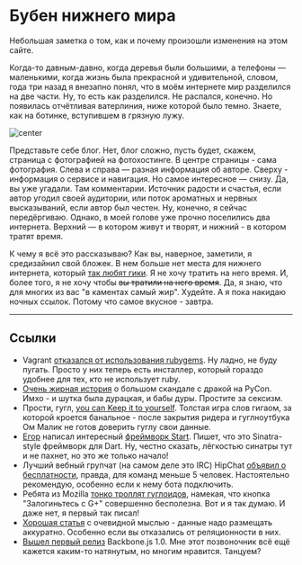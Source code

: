 # Бубен нижнего мира

Небольшая заметка о том, как и почему произошли изменения на этом сайте.

Когда-то давным-давно, когда деревья были большими, а телефоны — маленькими, когда жизнь была прекрасной и удивительной, словом, года три назад я внезапно понял, что в моём интернете мир разделился на две части. Ну, то есть как разделился. Не распался, конечно. Но появилась отчётливая ватерлиния, ниже которой было темно. Знаете, как на ботинке, вступившем в грязную лужу.

![center](http://img-fotki.yandex.ru/get/6439/9320383.8/0_88f00_e4910e1_L.jpeg)

Представьте себе блог. Нет, блог сложно, пусть будет, скажем, страница с фотографией на фотохостинге. В центре страницы - сама фотография. Слева и справа — разная информация об авторе. Сверху - информация о сервисе и навигация. Но самое интересное — снизу. Да, вы уже угадали. Там комментарии. Источник радости и счастья, если автор угодил своей аудитории, или поток ароматных и нервных высказываний, если автор был честен. Ну, конечно, я сейчас передёргиваю. Однако, в моей голове уже прочно поселились два интернета. Верхний — в котором живут и творят, и нижний - в котором тратят время.

К чему я всё это рассказываю? Как вы, наверное, заметили, я средизайнил свой бложек. В нем больше нет места для нижнего интернета, который [так любят гики](/post/2012-08-21-geekery/). Я не хочу тратить на него время. И, более того, я не хочу чтобы ~~вы тратили на него время~~. Да, я знаю, что для многих из вас "в каментах самый жир". Худейте. А я пока накидаю ночных ссылок. Потому что самое вкусное - завтра.

------

## Ссылки

* Vagrant [отказался от использования rubygems](http://mitchellh.com/abandoning-rubygems). Ну ладно, не буду пугать. Просто у них теперь есть инсталлер, который гораздо удобнее для тех, кто не использует ruby.
* [Очень жирная история](http://www.dailydot.com/society/pycon-dongle-joke-misogyny-sexism-adria-richards/) о большом скандале с дракой на PyCon. Имхо - и шутка была дурацкая, и бабы дуры. Простите за сексизм.
* Прости, гугл, [you can Keep it to yourself](http://gigaom.com/2013/03/20/sorry-google-you-can-keep-it-to-yourself/). Толстая игра слов гигаом, за которой кроется банальное - после закрытия ридера и гуглноутбука Ом Малик не готов доверить гуглу свои данные.
* [Егор](https://twitter.com/lvivski) написал интересный [фреймворк Start](https://github.com/lvivski/start). Пишет, что это Sinatra-style фреймворк для Dart. Ну, честно сказать, лёгкостью синатры тут и не пахнет, но это же только начало!
* Лучший вебный групчат (на самом деле это IRC) HipChat [объявил о бесплатности](http://blog.hipchat.com/2013/03/21/hipchat-now-free-for-teams-of-5-users-or-fewer/), правда, для команд меньше 5 человек. Настоятельно рекомендую, особенно если к нему бота подключить.
* Ребята из Mozilla [тонко троллят гуглоидов](http://identity.mozilla.com/post/45842909320/users-dont-like-social-login), намекая, что кнопка "Залогиньтесь с G+" совершенно бесполезна. Вот и я так думаю. И даже нет, я первый так писал!
* [Хорошая статья](http://davidcel.is/blog/2013/03/20/the-story-of-my-redis-database/) с очевидной мыслью - данные надо размещать аккуратно. Особенно если вы отказались от реляционности в них.
* [Вышел первый релиз](http://ashkenas.com/backbonejs-1.0/) Backbone.js 1.0. Мне этот позвоночник всё ещё кажется каким-то натянутым, но многим нравится. Танцуем?
